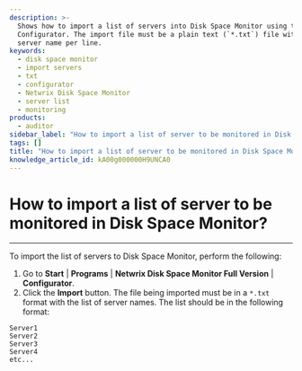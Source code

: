 ```yaml
---
description: >-
  Shows how to import a list of servers into Disk Space Monitor using the
  Configurator. The import file must be a plain text (`*.txt`) file with one
  server name per line.
keywords:
  - disk space monitor
  - import servers
  - txt
  - configurator
  - Netwrix Disk Space Monitor
  - server list
  - monitoring
products:
  - auditor
sidebar_label: "How to import a list of server to be monitored in Disk Space Monitor?"
tags: []
title: "How to import a list of server to be monitored in Disk Space Monitor?"
knowledge_article_id: kA00g000000H9UNCA0
---
```


# How to import a list of server to be monitored in Disk Space Monitor?

---

To import the list of servers to Disk Space Monitor, perform the following:

1. Go to **Start** | **Programs** | **Netwrix Disk Space Monitor Full Version** | **Configurator**.
2. Click the **Import** button. The file being imported must be in a `*.txt` format with the list of server names. The list should be in the following format:

```text
Server1
Server2
Server3
Server4
etc...
```
